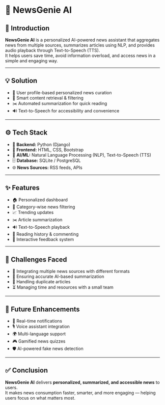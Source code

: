 # 📰 NewsGenie AI

## 🌟 Introduction
**NewsGenie AI** is a personalized AI-powered news assistant that aggregates news from multiple sources, summarizes articles using NLP, and provides audio playback through Text-to-Speech (TTS).  
It helps users save time, avoid information overload, and access news in a simple and engaging way.

---

## 💡 Solution
- 👤 User profile-based personalized news curation  
- 🔎 Smart content retrieval & filtering  
- ✂️ Automated summarization for quick reading  
- 🔊 Text-to-Speech for accessibility and convenience  

---

## ⚙️ Tech Stack
- 🐍 **Backend:** Python (Django)  
- 🎨 **Frontend:** HTML, CSS, Bootstrap  
- 🤖 **AI/ML:** Natural Language Processing (NLP), Text-to-Speech (TTS)  
- 🗄️ **Database:** SQLite / PostgreSQL  
- 🌐 **News Sources:** RSS feeds, APIs  

---

## ✨ Features
- 🏠 Personalized dashboard  
- 📰 Category-wise news filtering  
- 📈 Trending updates  
- ✂️ Article summarization  
- 🔊 Text-to-Speech playback  
- 📜 Reading history & commenting  
- 💬 Interactive feedback system  

---

## 🚧 Challenges Faced
- 🔗 Integrating multiple news sources with different formats  
- 🧠 Ensuring accurate AI-based summarization  
- 📑 Handling duplicate articles  
- ⏳ Managing time and resources with a small team  

---

## 🔮 Future Enhancements
- 🔔 Real-time notifications  
- 🎙️ Voice assistant integration  
- 🌍 Multi-language support  
- 🎮 Gamified news quizzes  
- 🛡️ AI-powered fake news detection  

---

## ✅ Conclusion
**NewsGenie AI** delivers **personalized, summarized, and accessible news** to users.  
It makes news consumption faster, smarter, and more engaging — helping users focus on what matters most.  
